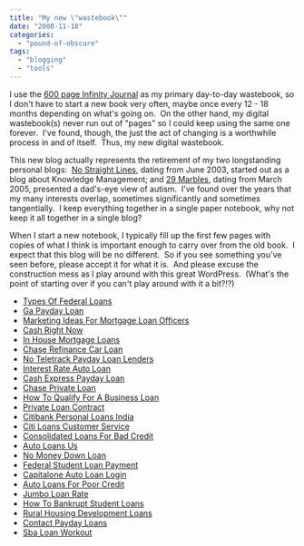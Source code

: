 ```yaml
---
title: "My new \"wastebook\""
date: "2008-11-18"
categories: 
  - "pound-of-obscure"
tags: 
  - "blogging"
  - "tools"
---
```


I use the [600 page Infinity Journal](http://www.levenger.com/PAGETEMPLATES/PRODUCT/Product.asp?Params=Category=322-325|Level=2-3|pageid=2854) as my primary day-to-day wastebook, so I don't have to start a new book very often, maybe once every 12 - 18 months depending on what's going on.  On the other hand, my digital wastebook(s) never run out of "pages" so I could keep using the same one forever.  I've found, though, the just the act of changing is a worthwhile process in and of itself.  Thus, my new digital wastebook.

This new blog actually represents the retirement of my two longstanding personal blogs:  [No Straight Lines](http://nsl.gbrettmiller.com), dating from June 2003, started out as a blog about Knowledge Management; and [29 Marbles](http://autism.gbrettmiller.com), dating from March 2005, presented a dad's-eye view of autism.  I've found over the years that my many interests overlap, sometimes significantly and sometimes tangentially.  I keep everything together in a single paper notebook, why not keep it all together in a single blog?

When I start a new notebook, I typically fill up the first few pages with copies of what I think is important enough to carry over from the old book.  I expect that this blog will be no different.  So if you see something you've seen before, please accept it for what it is.  And please excuse the construction mess as I play around with this great WordPress.  (What's the point of starting over if you can't play around with it a bit?!?)

- [Types Of Federal Loans](http://www.consejocafe.org/?Types-Of-Federal-Loans)
- [Ga Payday Loan](http://www.amarysia.gr/?Ga-Payday-Loan)
- [Marketing Ideas For Mortgage Loan Officers](http://www.franklinny.org/?Marketing-Ideas-For-Mortgage-Loan-Officers)
- [Cash Right Now](http://www.consejocafe.org/?Cash-Right-Now)
- [In House Mortgage Loans](http://www.consejocafe.org/?In-House-Mortgage-Loans)
- [Chase Refinance Car Loan](http://www.consejocafe.org/?Chase-Refinance-Car-Loan)
- [No Teletrack Payday Loan Lenders](http://www.mariebo.org/?No-Teletrack-Payday-Loan-Lenders)
- [Interest Rate Auto Loan](http://usasportgroup.com/?Interest-Rate-Auto-Loan)
- [Cash Express Payday Loan](http://www.amarysia.gr/?Cash-Express-Payday-Loan)
- [Chase Private Loan](http://www.amarysia.gr/?Chase-Private-Loan)
- [How To Qualify For A Business Loan](http://www.consejocafe.org/?How-To-Qualify-For-A-Business-Loan)
- [Private Loan Contract](http://www.mariebo.org/?Private-Loan-Contract)
- [Citibank Personal Loans India](http://www.consejocafe.org/?Citibank-Personal-Loans-India)
- [Citi Loans Customer Service](http://usasportgroup.com/?Citi-Loans-Customer-Service)
- [Consolidated Loans For Bad Credit](http://usasportgroup.com/?Consolidated-Loans-For-Bad-Credit)
- [Auto Loans Us](http://www.amarysia.gr/?Auto-Loans-Us)
- [No Money Down Loan](http://www.consejocafe.org/?No-Money-Down-Loan)
- [Federal Student Loan Payment](http://www.franklinny.org/?Federal-Student-Loan-Payment)
- [Capitalone Auto Loan Login](http://gbbkolejka.pl/?Capitalone-Auto-Loan-Login)
- [Auto Loans For Poor Credit](http://usasportgroup.com/?Auto-Loans-For-Poor-Credit)
- [Jumbo Loan Rate](http://www.consejocafe.org/?Jumbo-Loan-Rate)
- [How To Bankrupt Student Loans](http://usasportgroup.com/?How-To-Bankrupt-Student-Loans)
- [Rural Housing Development Loans](http://www.franklinny.org/?Rural-Housing-Development-Loans)
- [Contact Payday Loans](http://www.consejocafe.org/?Contact-Payday-Loans)
- [Sba Loan Workout](http://www.mariebo.org/?Sba-Loan-Workout)
